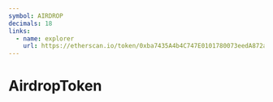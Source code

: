 ```yaml
---
symbol: AIRDROP
decimals: 18
links:
  - name: explorer
    url: https://etherscan.io/token/0xba7435A4b4C747E0101780073eedA872a69Bdcd4
---
```


# AirdropToken
